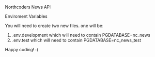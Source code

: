 Northcoders News API

Enviroment Variables

You will need to create two new files. one will be:
1. .env.development which will need to contain PGDATABASE=nc_news
2. .env.test which will need to contain PGDATABASE=nc_news_test

Happy coding! :)